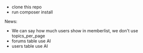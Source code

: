 - clone this repo
- run composer install


News:
- We can say how much users show in memberlist, we don't use topics_per_page
- forums table use AI
- users table use AI
